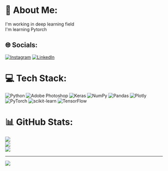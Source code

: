 # 💫 About Me:
I'm working in deep learning field<br>I'm learning Pytorch


## 🌐 Socials:
[![Instagram](https://img.shields.io/badge/Instagram-%23E4405F.svg?logo=Instagram&logoColor=white)](https://instagram.com/aref_br1) [![LinkedIn](https://img.shields.io/badge/LinkedIn-%230077B5.svg?logo=linkedin&logoColor=white)](https://linkedin.com/in/aref-borhani) 

# 💻 Tech Stack:
![Python](https://img.shields.io/badge/python-3670A0?style=flat&logo=python&logoColor=ffdd54) ![Adobe Photoshop](https://img.shields.io/badge/adobephotoshop-%2331A8FF.svg?style=flat&logo=adobephotoshop&logoColor=white) ![Keras](https://img.shields.io/badge/Keras-%23D00000.svg?style=flat&logo=Keras&logoColor=white) ![NumPy](https://img.shields.io/badge/numpy-%23013243.svg?style=flat&logo=numpy&logoColor=white) ![Pandas](https://img.shields.io/badge/pandas-%23150458.svg?style=flat&logo=pandas&logoColor=white) ![Plotly](https://img.shields.io/badge/Plotly-%233F4F75.svg?style=flat&logo=plotly&logoColor=white) ![PyTorch](https://img.shields.io/badge/PyTorch-%23EE4C2C.svg?style=flat&logo=PyTorch&logoColor=white) ![scikit-learn](https://img.shields.io/badge/scikit--learn-%23F7931E.svg?style=flat&logo=scikit-learn&logoColor=white) ![TensorFlow](https://img.shields.io/badge/TensorFlow-%23FF6F00.svg?style=flat&logo=TensorFlow&logoColor=white)
# 📊 GitHub Stats:
![](https://github-readme-stats.vercel.app/api?username=ArefBr&theme=dark&hide_border=false&include_all_commits=false&count_private=false)<br/>
![](https://github-readme-streak-stats.herokuapp.com/?user=ArefBr&theme=dark&hide_border=false)<br/>
![](https://github-readme-stats.vercel.app/api/top-langs/?username=ArefBr&theme=dark&hide_border=false&include_all_commits=false&count_private=false&layout=compact)

---
[![](https://visitcount.itsvg.in/api?id=ArefBr&icon=0&color=0)](https://visitcount.itsvg.in)

<!-- Proudly created with GPRM ( https://gprm.itsvg.in ) -->
